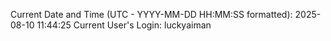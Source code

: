 Current Date and Time (UTC - YYYY-MM-DD HH:MM:SS formatted): 2025-08-10 11:44:25
Current User's Login: luckyaiman
